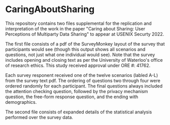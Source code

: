 # CaringAboutSharing

This repository contains two files supplemental for the replication and interpretation of the work in the paper "Caring about Sharing: User Perceptions of Multiparty Data Sharing" to appear at USENIX Securty 2022. 

The first file consists of a pdf of the SurveyMonkey layout of the survey that participants would see (though this output shows all scenarios and questions, not just what one individual would see). Note that the survey includes opening and closing text as per the University of Waterloo's office of research ethics. This study received approval under ORE #: 41762. 

Each survey responent received one of the twelve scenarios (labled A-L) from the survey text pdf. 
The ordering of questions two through four were ordered randomly for each participant. The final questions always included the attention checking question, followed by the privacy mechanism question, the free-form response question, and the ending with demographics.

The second file consists of expanded details of the statistical analysis performed over the survey data. 
